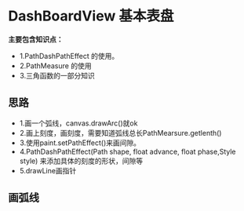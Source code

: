 # DashBoardView 基本表盘

**主要包含知识点：**
- 1.PathDashPathEffect 的使用。
- 2.PathMeasure 的使用
- 3.三角函数的一部分知识

## 思路
- 1.画一个弧线，canvas.drawArc()就ok
- 2.画上刻度，画刻度，需要知道弧线总长PathMearsure.getlenth()
- 3.使用paint.setPathEffect()来画间隙。
- 4.PathDashPathEffect(Path shape, float advance, float phase,Style style)
来添加具体的刻度的形状，间隙等
- 5.drawLine画指针

## 画弧线
